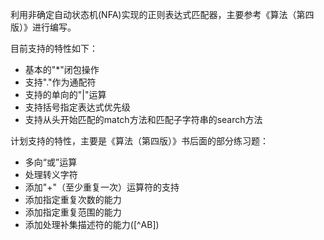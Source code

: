 利用非确定自动状态机(NFA)实现的正则表达式匹配器，主要参考《算法（第四版）》进行编写。

目前支持的特性如下：
- 基本的"*"闭包操作
- 支持"."作为通配符
- 支持的单向的"|"运算
- 支持括号指定表达式优先级
- 支持从头开始匹配的match方法和匹配子字符串的search方法

计划支持的特性，主要是《算法（第四版）》书后面的部分练习题：
- 多向“或”运算
- 处理转义字符
- 添加"+"（至少重复一次）运算符的支持
- 添加指定重复次数的能力
- 添加指定重复范围的能力
- 添加处理补集描述符的能力(\[\^AB\])